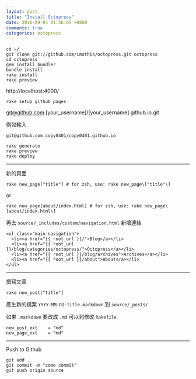 ```yaml
---
layout: post
title: "Install Octopress"
date: 2016-09-04 01:56:05 +0800
comments: true
categories: octopress
---
```


```
cd ~/
git clone git://github.com/imathis/octopress.git octopress
cd octopress
gem install bundler
bundle install
rake install
rake preview
```

http://localhost:4000/

```
rake setup_github_pages
```


git@github.com:[your_username]/[your_username].github.io.git

例如輸入

```
git@github.com:copy0401/copy0401.github.io
```

```
rake generate
rake preview
rake deploy
```

---

新的頁面

```
rake new_page["title"] # for zsh, use: rake new_page\["title"\]
```

or

```
rake new_page[about/index.html] # for zsh, use: rake new_page\[about/index.html\]
```


再去 `source/_includes/custom/navigation.html` 新增連結

```
<ul class="main-navigation">
  <li><a href="{{ root_url }}/">Blog</a></li>
  <li><a href="{{ root_url }}/blog/categories/octopress/">Octopress</a></li>
  <li><a href="{{ root_url }}/blog/archives">Archives</a></li>
  <li><a href="{{ root_url }}/about">About</a></li>
</ul>
```

---

撰寫文章

```
rake new_post["title"]
```

產生新的檔案 `YYYY-MM-DD-title.markdown` 到 `source/_posts/`

如果 `.markdown` 要改成 `.md` 可以到修改 `Rakefile`

```
new_post_ext    = "md"
new_page_ext    = "md"
```

---


Push to Github

```
git add .
git commit -m "some commit"
git push origin source
```